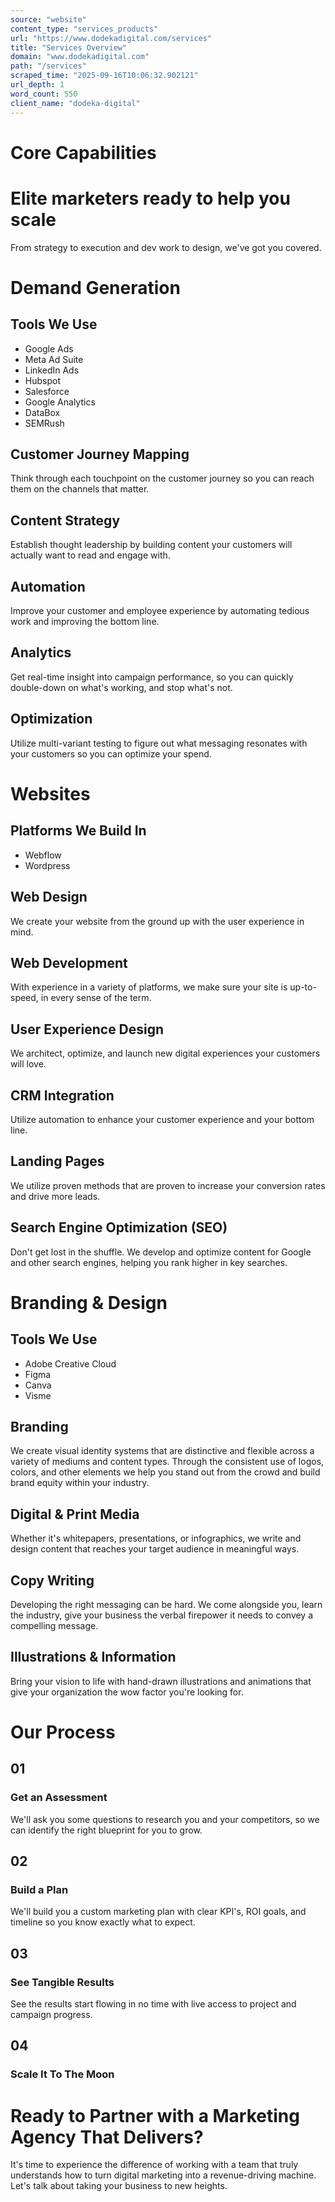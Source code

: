 ```yaml
---
source: "website"
content_type: "services_products"
url: "https://www.dodekadigital.com/services"
title: "Services Overview"
domain: "www.dodekadigital.com"
path: "/services"
scraped_time: "2025-09-16T10:06:32.902121"
url_depth: 1
word_count: 550
client_name: "dodeka-digital"
---
```


# Core Capabilities

# Elite marketers ready to help you scale  
From strategy to execution and dev work to design, we've got you covered.

# Demand Generation

## Tools We Use
- Google Ads
- Meta Ad Suite
- LinkedIn Ads
- Hubspot
- Salesforce
- Google Analytics
- DataBox
- SEMRush

## Customer Journey Mapping
Think through each touchpoint on the customer journey so you can reach them on the channels that matter.

## Content Strategy
Establish thought leadership by building content your customers will actually want to read and engage with.

## Automation
Improve your customer and employee experience by automating tedious work and improving the bottom line.  

## Analytics
Get real-time insight into campaign performance, so you can quickly double-down on what's working, and stop what's not.  

## Optimization
Utilize multi-variant testing to figure out what messaging resonates with your customers so you can optimize your spend.  

# Websites

## Platforms We Build In
- Webflow
- Wordpress

## Web Design
We create your website from the ground up with the user experience in mind.

## Web Development
With experience in a variety of platforms, we make sure your site is up-to-speed, in every sense of the term.

## User Experience Design
We architect, optimize, and launch new digital experiences your customers will love.  

## CRM Integration
Utilize automation to enhance your customer experience and your bottom line.  

## Landing Pages
We utilize proven methods that are proven to increase your conversion rates and drive more leads.  

## Search Engine Optimization (SEO)
Don't get lost in the shuffle. We develop and optimize content for Google and other search engines, helping you rank higher in key searches.  

# Branding & Design

## Tools We Use
- Adobe Creative Cloud
- Figma
- Canva
- Visme

## Branding
We create visual identity systems that are distinctive and flexible across a variety of mediums and content types. Through the consistent use of logos, colors, and other elements we help you stand out from the crowd and build brand equity within your industry.  

## Digital & Print Media
Whether it's whitepapers, presentations, or infographics, we write and design content that reaches your target audience in meaningful ways.  

## Copy Writing
Developing the right messaging can be hard. We come alongside you, learn the industry, give your business the verbal firepower it needs to convey a compelling message.  

## Illustrations & Information
Bring your vision to life with hand-drawn illustrations and animations that give your organization the wow factor you're looking for.  

# Our Process

## 01
### Get an Assessment
We'll ask you some questions to research you and your competitors, so we can identify the right blueprint for you to grow.  

## 02
### Build a Plan
We'll build you a custom marketing plan with clear KPI's, ROI goals, and timeline so you know exactly what to expect.

## 03
### See Tangible Results
See the results start flowing in no time with live access to project and campaign progress.

## 04
### Scale It To The Moon

# Ready to Partner with a Marketing Agency That Delivers?
It's time to experience the difference of working with a team that truly understands how to turn digital marketing into a revenue-driving machine. Let's talk about taking your business to new heights.